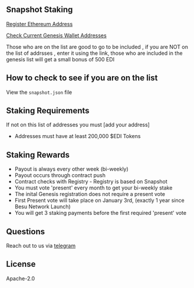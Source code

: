 ## Snapshot Staking

[Register Ethereum Address](https://forms.gle/oNA9yhFuZoydFEVB6)

[Check Current Genesis Wallet Addresses](https://docs.google.com/spreadsheets/d/1EY5y3MNUS70a4ttMb6Gqm_Wyz30HwVJEAgZccm4ITpQ/edit?usp=sharing)

Those who are on the list are good to go to be included , if you are NOT on the list of addrsses , enter it using the link, those who are included in the genesis list will get a small bonus of 500 EDI

## How to check to see if you are on the list

View the `snapshot.json` file

## Staking Requirements

If not on this list of addresses you must [add your address]

- Addresses must have at least 200,000 \$EDI Tokens

## Staking Rewards

- Payout is always every other week (bi-weekly)
- Payout occurs through contract push
- Contract checks with Registry - Registry is based on Snapshot
- You must vote 'present' every month to get your bi-weekly stake
- The inital Genesis registration does not require a present vote
- First Present vote will take place on January 3rd, (exactly 1 year since Besu Network Launch)
- You will get 3 staking payments before the first required 'present' vote

## Questions

Reach out to us via [telegram](https://t.me/freighttrust)


## License

Apache-2.0

